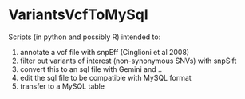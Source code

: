 # VariantsVcfToMySql

Scripts (in python and possibly R) intended to:

1. annotate a vcf file with snpEff (Cinglioni et al 2008) 
2. filter out variants of interest (non-synonymous SNVs) with snpSift 
3. convert this to an sql file with Gemini and ..
3. edit the sql file to be compatible with MySQL format
4. transfer to a MySQL table
